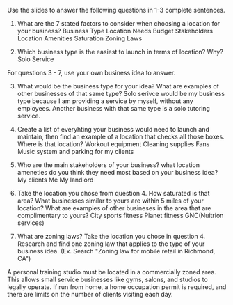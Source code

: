 Use the slides to answer the following questions in 1-3 complete sentences.

1. What are the 7 stated factors to consider when choosing a location for your business?
Business Type
Location Needs
Budget
Stakeholders
Location Amenities 
Saturation
Zoning Laws

2. Which business type is the easiest to launch in terms of location? Why?
Solo Service

For questions 3 - 7, use your own business idea to answer.

3. What would be the business type for your idea? What are examples of other businesses of that same type?
Solo serivce would be my business type because I am providing a service by myself, without any employees. Another business with that same type is a solo tutoring service.

4. Create a list of everyhting your business would need to launch and maintain, then find an example of a location that checks all those boxes. Where is that location?
Workout equipment 
Cleaning supplies
Fans 
Music system
and parking for my clients

5. Who are the main stakeholders of your business? what location ameneties do you think they need most based on your business idea?
My clients
Me
My landlord

6. Take the location you chose from question 4. How saturated is that area? What businesses similar to yours are within 5 miles of your location? What are examples of other busineses in the area that are complimentary to yours?
City sports fitness
Planet fitness
GNC(Nuitrion services)


7. What are zoning laws? Take the location you chose in question 4. Research and find one zoning law that applies to the type of your business idea.
(Ex. Search "Zoning law for mobile retail in Richmond, CA")

 A personal training studio must be located in a commercially zoned area. This allows small service businesses like gyms, salons, and studios to legally operate. If run from home, a home occupation permit is required, and there are limits on the number of clients visiting each day.
